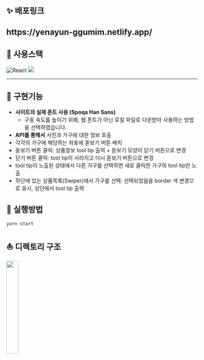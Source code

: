 ## ✨ 배포링크
<h2>https://yenayun-ggumim.netlify.app/</h2>

## 🎉 사용스택
![React](https://img.shields.io/badge/-React-61DAFB?&logo=react&logoColor=white)
<img src="https://img.shields.io/badge/TypeScript-3178C6?style=flat-square&logo=TypeScript&logoColor=white"/>

---

## 🚀 구현기능
- **사이트의 실제 폰트 사용 (Spoqa Han Sans)**
  * 구동 속도를 높이기 위해, 웹 폰트가 아닌 로컬 파일로 다운받아 사용하는 방법을 선택하였습니다.
- **API를 통해서** 사진과 가구에 대한 정보 호출
- 각각의 가구에 해당하는 좌표에 돋보기 버튼 배치
- 돋보기 버튼 클릭: 상품정보 tool tip 출력 + 돋보기 모양이 닫기 버튼으로 변경
- 닫기 버튼 클릭: tool tip이 사라지고 다시 돋보기 버튼으로 변경
- tool tip이 노출된 상태에서 다른 가구를 선택하면 새로 클릭한 가구의 tool tip만 노출
- 하단에 있는 상품목록(Swiper)에서 가구를 선택: 선택되었음을 border 색 변경으로 표시, 상단에서 tool tip 출력

## 🧨 실행방법
``` yarn start ```

## ⛵ 디렉토리 구조

<img src="https://user-images.githubusercontent.com/68722179/152388868-714877cf-d092-469d-afd4-f6088fe9f05f.png" width="25%" />
